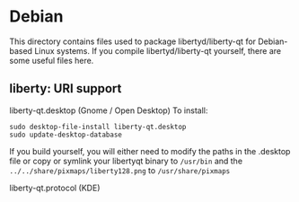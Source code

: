 
Debian
====================
This directory contains files used to package libertyd/liberty-qt
for Debian-based Linux systems. If you compile libertyd/liberty-qt yourself, there are some useful files here.

## liberty: URI support ##


liberty-qt.desktop  (Gnome / Open Desktop)
To install:

	sudo desktop-file-install liberty-qt.desktop
	sudo update-desktop-database

If you build yourself, you will either need to modify the paths in
the .desktop file or copy or symlink your libertyqt binary to `/usr/bin`
and the `../../share/pixmaps/liberty128.png` to `/usr/share/pixmaps`

liberty-qt.protocol (KDE)

